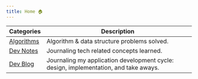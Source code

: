 ```yaml
---
title: Home 🏠
---
```


| Categories                                                       | Description                                                                          |
| ---------------------------------------------------------------- | ------------------------------------------------------------------------------------ |
| [Algorithms](https://ramzijabali.github.io/articles/Algorithms/) | Algorithm & data structure problems solved.                                          |
| [Dev Notes](https://ramzijabali.github.io/articles/Dev-Notes/)   | Journaling tech related concepts learned.                                            |
| [Dev Blog](https://ramzijabali.github.io/articles/Dev-Blog)      | Journaling my application development cycle: design, implementation, and take aways. |
